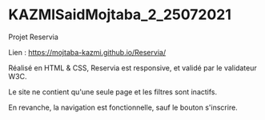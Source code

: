# KAZMISaidMojtaba_2_25072021

Projet  Reservia 

Lien :  https://mojtaba-kazmi.github.io/Reservia/

Réalisé en HTML & CSS, Reservia est responsive, et validé par le validateur W3C.

Le site ne contient qu'une seule page et les filtres sont inactifs.

En revanche, la navigation est fonctionnelle, sauf le bouton s'inscrire.
